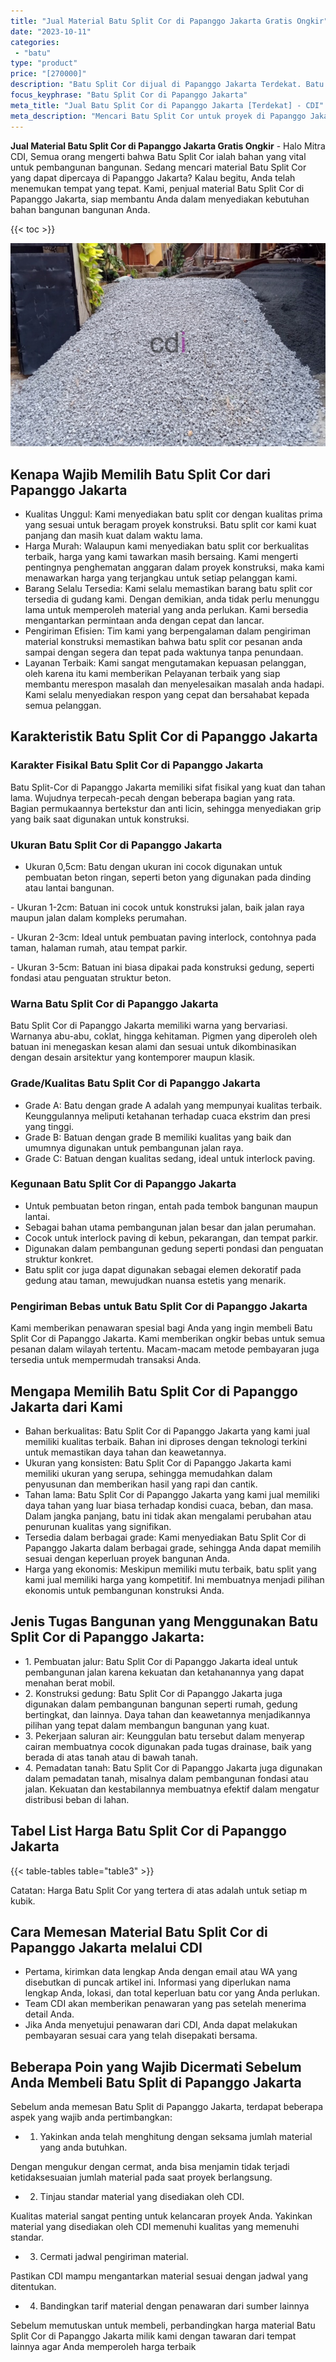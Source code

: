 ```yaml
---
title: "Jual Material Batu Split Cor di Papanggo Jakarta Gratis Ongkir"
date: "2023-10-11"
categories:
 - "batu"
type: "product"
price: "[270000]"
description: "Batu Split Cor dijual di Papanggo Jakarta Terdekat. Batu Split Cor ini sering digunakan dalam proyek konstruksi sebagai material cor beton yang berkualitas dan tahan lama. Silakan hubungi kami untuk informasi lebih lanjut."
focus_keyphrase: "Batu Split Cor di Papanggo Jakarta"
meta_title: "Jual Batu Split Cor di Papanggo Jakarta [Terdekat] - CDI"
meta_description: "Mencari Batu Split Cor untuk proyek di Papanggo Jakarta? Kami memiliki Batu Split Cor berkualitas untuk material cor beton. Dapatkan penawaran terbaik sekarang."
---
```


**Jual Material Batu Split Cor di Papanggo Jakarta Gratis Ongkir** - Halo Mitra CDI, Semua orang mengerti bahwa Batu Split Cor ialah bahan yang vital untuk pembangunan bangunan. Sedang mencari material Batu Split Cor yang dapat dipercaya di Papanggo Jakarta? Kalau begitu, Anda telah menemukan tempat yang tepat. Kami, penjual material Batu Split Cor di Papanggo Jakarta, siap membantu Anda dalam menyediakan kebutuhan bahan bangunan bangunan Anda.

{{< toc >}}

![Jual Material Batu Split Cor di Papanggo Jakarta Gratis Ongkir](/images/batu/batu-split-05.jpg)

## Kenapa Wajib Memilih Batu Split Cor dari Papanggo Jakarta

*   Kualitas Unggul: Kami menyediakan batu split cor dengan kualitas prima yang sesuai untuk beragam proyek konstruksi. Batu split cor kami kuat panjang dan masih kuat dalam waktu lama.
*   Harga Murah: Walaupun kami menyediakan batu split cor berkualitas terbaik, harga yang kami tawarkan masih bersaing. Kami mengerti pentingnya penghematan anggaran dalam proyek konstruksi, maka kami menawarkan harga yang terjangkau untuk setiap pelanggan kami.
*   Barang Selalu Tersedia: Kami selalu memastikan barang batu split cor tersedia di gudang kami. Dengan demikian, anda tidak perlu menunggu lama untuk memperoleh material yang anda perlukan. Kami bersedia mengantarkan permintaan anda dengan cepat dan lancar.
*   Pengiriman Efisien: Tim kami yang berpengalaman dalam pengiriman material konstruksi memastikan bahwa batu split cor pesanan anda sampai dengan segera dan tepat pada waktunya tanpa penundaan.
*   Layanan Terbaik: Kami sangat mengutamakan kepuasan pelanggan, oleh karena itu kami memberikan Pelayanan terbaik yang siap membantu merespon masalah dan menyelesaikan masalah anda hadapi. Kami selalu menyediakan respon yang cepat dan bersahabat kepada semua pelanggan.

## Karakteristik Batu Split Cor di Papanggo Jakarta

### Karakter Fisikal Batu Split Cor di Papanggo Jakarta

Batu Split-Cor di Papanggo Jakarta memiliki sifat fisikal yang kuat dan tahan lama. Wujudnya terpecah-pecah dengan beberapa bagian yang rata. Bagian permukaannya bertekstur dan anti licin, sehingga menyediakan grip yang baik saat digunakan untuk konstruksi.

### Ukuran Batu Split Cor di Papanggo Jakarta

- Ukuran 0,5cm: Batu dengan ukuran ini cocok digunakan untuk pembuatan beton ringan, seperti beton yang digunakan pada dinding atau lantai bangunan.  

\- Ukuran 1-2cm: Batuan ini cocok untuk konstruksi jalan, baik jalan raya maupun jalan dalam kompleks perumahan.  

\- Ukuran 2-3cm: Ideal untuk pembuatan paving interlock, contohnya pada taman, halaman rumah, atau tempat parkir.  

\- Ukuran 3-5cm: Batuan ini biasa dipakai pada konstruksi gedung, seperti fondasi atau penguatan struktur beton.

### Warna Batu Split Cor di Papanggo Jakarta

Batu Split Cor di Papanggo Jakarta memiliki warna yang bervariasi. Warnanya abu-abu, coklat, hingga kehitaman. Pigmen yang diperoleh oleh batuan ini menegaskan kesan alami dan sesuai untuk dikombinasikan dengan desain arsitektur yang kontemporer maupun klasik.

### Grade/Kualitas Batu Split Cor di Papanggo Jakarta

*   Grade A: Batu dengan grade A adalah yang mempunyai kualitas terbaik. Keunggulannya meliputi ketahanan terhadap cuaca ekstrim dan presi yang tinggi.
*   Grade B: Batuan dengan grade B memiliki kualitas yang baik dan umumnya digunakan untuk pembangunan jalan raya.
*   Grade C: Batuan dengan kualitas sedang, ideal untuk interlock paving.

### Kegunaan Batu Split Cor di Papanggo Jakarta

*   Untuk pembuatan beton ringan, entah pada tembok bangunan maupun lantai.
*   Sebagai bahan utama pembangunan jalan besar dan jalan perumahan.
*   Cocok untuk interlock paving di kebun, pekarangan, dan tempat parkir.
*   Digunakan dalam pembangunan gedung seperti pondasi dan penguatan struktur konkret.
*   Batu split cor juga dapat digunakan sebagai elemen dekoratif pada gedung atau taman, mewujudkan nuansa estetis yang menarik.

### Pengiriman Bebas untuk Batu Split Cor di Papanggo Jakarta

Kami memberikan penawaran spesial bagi Anda yang ingin membeli Batu Split Cor di Papanggo Jakarta. Kami memberikan ongkir bebas untuk semua pesanan dalam wilayah tertentu. Macam-macam metode pembayaran juga tersedia untuk mempermudah transaksi Anda.

## Mengapa Memilih Batu Split Cor di Papanggo Jakarta dari Kami

*   Bahan berkualitas: Batu Split Cor di Papanggo Jakarta yang kami jual memiliki kualitas terbaik. Bahan ini diproses dengan teknologi terkini untuk memastikan daya tahan dan keawetannya.
*   Ukuran yang konsisten: Batu Split Cor di Papanggo Jakarta kami memiliki ukuran yang serupa, sehingga memudahkan dalam penyusunan dan memberikan hasil yang rapi dan cantik.
*   Tahan lama: Batu Split Cor di Papanggo Jakarta yang kami jual memiliki daya tahan yang luar biasa terhadap kondisi cuaca, beban, dan masa. Dalam jangka panjang, batu ini tidak akan mengalami perubahan atau penurunan kualitas yang signifikan.
*   Tersedia dalam berbagai grade: Kami menyediakan Batu Split Cor di Papanggo Jakarta dalam berbagai grade, sehingga Anda dapat memilih sesuai dengan keperluan proyek bangunan Anda.
*   Harga yang ekonomis: Meskipun memiliki mutu terbaik, batu split yang kami jual memiliki harga yang kompetitif. Ini membuatnya menjadi pilihan ekonomis untuk pembangunan konstruksi Anda.

## Jenis Tugas Bangunan yang Menggunakan Batu Split Cor di Papanggo Jakarta:

*   1\. Pembuatan jalur: Batu Split Cor di Papanggo Jakarta ideal untuk pembangunan jalan karena kekuatan dan ketahanannya yang dapat menahan berat mobil.
*   2\. Konstruksi gedung: Batu Split Cor di Papanggo Jakarta juga digunakan dalam pembangunan bangunan seperti rumah, gedung bertingkat, dan lainnya. Daya tahan dan keawetannya menjadikannya pilihan yang tepat dalam membangun bangunan yang kuat.
*   3\. Pekerjaan saluran air: Keunggulan batu tersebut dalam menyerap cairan membuatnya cocok digunakan pada tugas drainase, baik yang berada di atas tanah atau di bawah tanah.
*   4\. Pemadatan tanah: Batu Split Cor di Papanggo Jakarta juga digunakan dalam pemadatan tanah, misalnya dalam pembangunan fondasi atau jalan. Kekuatan dan kestabilannya membuatnya efektif dalam mengatur distribusi beban di lahan.

## Tabel List Harga Batu Split Cor di Papanggo Jakarta

{{< table-tables table="table3" >}}

Catatan: Harga Batu Split Cor yang tertera di atas adalah untuk setiap m kubik.

## Cara Memesan Material Batu Split Cor di Papanggo Jakarta melalui CDI

*   Pertama, kirimkan data lengkap Anda dengan email atau WA yang disebutkan di puncak artikel ini. Informasi yang diperlukan nama lengkap Anda, lokasi, dan total keperluan batu cor yang Anda perlukan.
*   Team CDI akan memberikan penawaran yang pas setelah menerima detail Anda.
*   Jika Anda menyetujui penawaran dari CDI, Anda dapat melakukan pembayaran sesuai cara yang telah disepakati bersama.

## Beberapa Poin yang Wajib Dicermati Sebelum Anda Membeli Batu Split di Papanggo Jakarta

Sebelum anda memesan Batu Split di Papanggo Jakarta, terdapat beberapa aspek yang wajib anda pertimbangkan:

*   1. Yakinkan anda telah menghitung dengan seksama jumlah material yang anda butuhkan.

Dengan mengukur dengan cermat, anda bisa menjamin tidak terjadi ketidaksesuaian jumlah material pada saat proyek berlangsung.
*   2. Tinjau standar material yang disediakan oleh CDI.

Kualitas material sangat penting untuk kelancaran proyek Anda. Yakinkan material yang disediakan oleh CDI memenuhi kualitas yang memenuhi standar.
*   3. Cermati jadwal pengiriman material.

Pastikan CDI mampu mengantarkan material sesuai dengan jadwal yang ditentukan.
*   4. Bandingkan tarif material dengan penawaran dari sumber lainnya

Sebelum memutuskan untuk membeli, perbandingkan harga material Batu Split Cor di Papanggo Jakarta milik kami dengan tawaran dari tempat lainnya agar Anda memperoleh harga terbaik